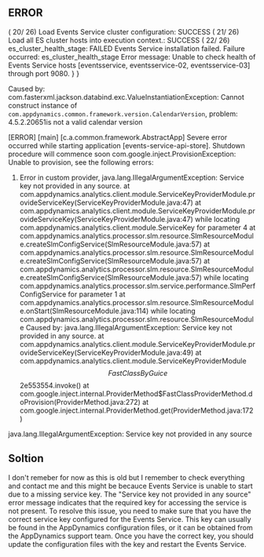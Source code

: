 
## ERROR

( 20/ 26) Load Events Service cluster configuration: SUCCESS
( 21/ 26) Load all ES cluster hosts into execution context.: SUCCESS
( 22/ 26) es_cluster_health_stage: FAILED
Events Service installation failed.
Failure occurred: es_cluster_health_stage
Error message:
Unable to check health of Events Service hosts [eventsservice, eventsservice-02, eventsservice-03] through port 9080.
   }
}


Caused by: com.fasterxml.jackson.databind.exc.ValueInstantiationException: Cannot construct instance of `com.appdynamics.common.framework.version.CalendarVersion`, problem: 4.5.2.20651is not a valid calendar version




 [ERROR]  [main]  [c.a.common.framework.AbstractApp]  Severe error occurred while starting application [events-service-api-store]. Shutdown procedure will commence soon
com.google.inject.ProvisionException: Unable to provision, see the following errors:

1) Error in custom provider, java.lang.IllegalArgumentException: Service key not provided in any source.
  at com.appdynamics.analytics.client.module.ServiceKeyProviderModule.provideServiceKey(ServiceKeyProviderModule.java:47)
  at com.appdynamics.analytics.client.module.ServiceKeyProviderModule.provideServiceKey(ServiceKeyProviderModule.java:47)
  while locating com.appdynamics.analytics.client.module.ServiceKey
    for parameter 4 at com.appdynamics.analytics.processor.slm.resource.SlmResourceModule.createSlmConfigService(SlmResourceModule.java:57)
  at com.appdynamics.analytics.processor.slm.resource.SlmResourceModule.createSlmConfigService(SlmResourceModule.java:57)
  at com.appdynamics.analytics.processor.slm.resource.SlmResourceModule.createSlmConfigService(SlmResourceModule.java:57)
  while locating com.appdynamics.analytics.processor.slm.service.performance.SlmPerfConfigService
    for parameter 1 at com.appdynamics.analytics.processor.slm.resource.SlmResourceModule.onStart(SlmResourceModule.java:114)
  while locating com.appdynamics.analytics.processor.slm.resource.SlmResourceModule
Caused by: java.lang.IllegalArgumentException: Service key not provided in any source.
        at com.appdynamics.analytics.client.module.ServiceKeyProviderModule.provideServiceKey(ServiceKeyProviderModule.java:49)
        at com.appdynamics.analytics.client.module.ServiceKeyProviderModule$$FastClassByGuice$$2e553554.invoke(<generated>)
        at com.google.inject.internal.ProviderMethod$FastClassProviderMethod.doProvision(ProviderMethod.java:272)
        at com.google.inject.internal.ProviderMethod.get(ProviderMethod.java:172)





java.lang.IllegalArgumentException: Service key not provided in any source
  
  
  ##  Soltion
   I don't remeber for now as this is old but I remember to check everything and contact me  and this might be becauce 
   Events Service is unable to start due to a missing service key.
   The "Service key not provided in any source" error message indicates that the required key for accessing the service is not present. 
   To resolve this issue, you need to make sure that you have the correct service key configured for the Events Service. 
   This key can usually be found in the AppDynamics configuration files, or it can be obtained from the AppDynamics support team.
   Once you have the correct key, you should update the configuration files with the key and restart the Events Service.
